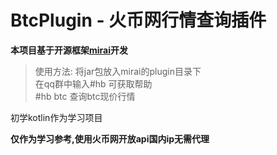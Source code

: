 # BtcPlugin - 火币网行情查询插件

**本项目基于开源框架[mirai](https://github.com/mamoe/mirai)开发**


> 使用方法: 将jar包放入mirai的plugin目录下<br>
> 在qq群中输入#hb 可获取帮助<br>
> #hb btc  查询btc现价行情

初学kotlin作为学习项目

**仅作为学习参考,使用火币网开放api国内ip无需代理**

